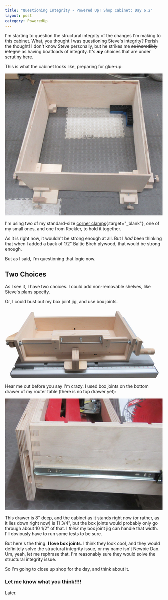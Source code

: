 ```yaml
---
title: "Questioning Integrity - Powered Up! Shop Cabinet: Day 6.2"
layout: post
category: PoweredUp
---
```

I'm starting to question the structural integrity of the changes I'm making to this cabinet. What, you thought I was questioning Steve's integrity? Perish the thought! I don't know Steve personally, but he strikes me ~~as incredibly integral~~ as having boatloads of integrity. It's ***my*** choices that are under scrutiny here.

This is what the cabinet looks like, preparing for glue-up:

![](/assets/images-posts/2019-01-25.2.01.jpg)

I'm using two of my standard-size [corner clamps](https://youtu.be/X4BSyZuc-ak){:target="_blank"}, one of my small ones, and one from Rockler, to hold it together.

As it is right now, it wouldn't be strong enough at all. But I *had* been thinking that when I added a back of 1/2" Baltic Birch plywood, that would be strong enough.

But as I said, I'm questioning that logic now.

## Two Choices

As I see it, I have two choices. I could add non-removable shelves, like Steve's plans specify.

Or, I could bust out my box joint jig, and use box joints.

![](/assets/images-posts/2019-01-25.2.03.jpg)

Hear me out before you say I'm crazy. I used box joints on the bottom drawer of my router table (there is no top drawer yet):

![](/assets/images-posts/2019-01-25.2.02.jpg)

This drawer is 8" deep, and the cabinet as it stands right now (or rather, as it lies down right now) is 11 3/4", but the box joints would probably only go through about 10 1/2" of that. I *think* my box joint jig can handle that width. I'll obviously have to run some tests to be sure.

But here's the thing: **I love box joints**. I think they look cool, and they would definitely solve the structural integrity issue, or my name isn't Newbie Dan. Um, yeah, let me rephrase that. I'm reasonably sure they would solve the structural integrity issue.

So I'm going to close up shop for the day, and think about it.

### Let me know what you think!!!!

Later.

